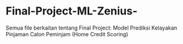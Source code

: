 # Final-Project-ML-Zenius-
Semua file berkaitan tentang Final Project: Model Prediksi Kelayakan Pinjaman Calon Peminjam (Home Credit Scoring)
